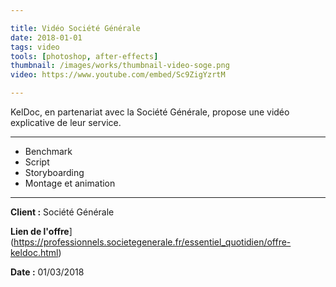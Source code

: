 ```yaml
---

title: Vidéo Société Générale
date: 2018-01-01
tags: video
tools: [photoshop, after-effects]
thumbnail: /images/works/thumbnail-video-soge.png
video: https://www.youtube.com/embed/Sc9ZigYzrtM

---
```


KelDoc, en partenariat avec la Société Générale, propose une vidéo explicative de leur service.

---

- Benchmark
- Script
- Storyboarding
- Montage et animation

---

**Client :** Société Générale

**Lien de l'offre**](https://professionnels.societegenerale.fr/essentiel_quotidien/offre-keldoc.html)

**Date :** 01/03/2018
